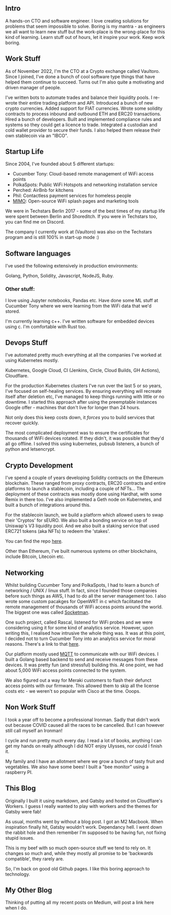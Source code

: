 ## Intro

A hands-on CTO and software engineer. I love creating solutions for problems that seem impossible to solve. Boring is my mantra - as engineers we all want to learn new stuff but the work-place is the wrong-place for this kind of learning. Learn stuff out of hours, let it inspire your work. Keep work boring.

## Work Stuff

As of November 2022, I'm the CTO at a Crypto exchange called Vaultoro. Since I joined, I've done a bunch of cool software type things that have helped them continue to succeed. Turns out I'm also quite a motivating and driven manager of people.

I've written bots to automate trades and balance their liquidity pools. I re-wrote their entire trading platform and API. Introduced a bunch of new crypto currencies. Added support for FIAT currencies. Wrote some solidity contracts to process inbound and outbound ETH and ERC20 transactions. Hired a bunch of developers. Built and implemented compliance rules and systems so they could get a licence to trade. Integrated a custodian and cold wallet provider to secure their funds. I also helped them release their own stablecoin via an "IBCO".

## Startup Life

Since 2004, I've founded about 5 different startups:

- Cucumber Tony: Cloud-based remote management of WiFi access points
- PolkaSpots: Public WiFi Hotspots and networking installation service
- Perched: AirBnb for kitchens
- Phil: Contactless payment services for homeless people
- [MIMO](https://github.com/mimolabs): Open-source WiFi splash pages and marketing tools

We were in Techstars Berlin 2017 - some of the best times of my startup life were spent between Berlin and Shoreditch. If you were in Techstars too, you can find me on Discord.

The company I currently work at (Vaultoro) was also on the Techstars program and is still 100% in start-up mode :)

## Software languages

I've used the following extensively in production environments:

Golang, Python, Solidity, Javascript, NodeJS, Ruby.

### Other stuff:

I love using Jupyter notebooks, Pandas etc. Have done some ML stuff at Cucumber Tony where we were learning from the WiFi data that we'd stored.

I'm currently learning c++. I've written software for embedded devices using c. I'm comfortable with Rust too.

## Devops Stuff

I've automated pretty much everything at all the companies I've worked at using Kubernetes mostly. 

Kubernetes, Google Cloud, CI (Jenkins, Circle, Cloud Builds, GH Actions), Cloudflare.

For the production Kubernetes clusters I've run over the last 5 or so years, I've focused on self-healing services. By ensuring everything will recreate itself after deletion etc, I've managed to keep things running with little or no downtime. I started this approach after using the preemptable instances Google offer - machines that don't live for longer than 24 hours.

Not only does this keep costs down, it *forces* you to build services that recover quickly.

The most complicated deployment was to ensure the certificates for thousands of WiFi devices rotated. If they didn't, it was possible that they'd all go offline. I solved this using kubernetes, pubsub listeners, a bunch of python and letsencrypt.

## Crypto Development

I've spend a couple of years developing Solidity contracts on the Ethereum blockchain. These ranged from proxy contracts, ERC20 contracts and entire platforms to launch a stablecoin, including a couple of NFTs... The deployment of these contracts was mostly done using Hardhat, with some Remix in there too. I've also implemented a Geth node on Kubernetes, and built a bunch of integrations around this. 

For the stablecoin launch, we build a platform which allowed users to swap their 'Cryptos' for sEURO. We also built a bonding service on top of Uniswap's V3 liquidity pool. And we also built a staking service that used ERC721 tokens (aka NFTs) to redeem the 'stakes'.

You can find the repo [here](https://github.com/the-standard/ibco).

Other than Ethereum, I've built numerous systems on other blockchains, include Bitcoin, Litecoin etc.

## Networking

Whilst building Cucumber Tony and PolkaSpots, I had to learn a bunch of networking / UNIX / linux stuff. In fact, since I founded those companies before such things as AWS, I had to do all the server management too. I also wrote some custom pacakges for OpenWRT in c which facilitated the remote management of thousands of WiFi access points around the world. The biggest one was called [Socketman](https://github.com/mylittletony/SocketMan).

One such project, called Rascal, listened for WiFi probes and we were considering using it for some kind of analytics service. However, upon writing this, I realised how intrusive the whole thing was. It was at this point, I decided not to turn Cucumber Tony into an analytics service for moral reasons. There's a link to that [here](https://github.com/mylittletony/rascal).

Our platform mostly used [MQTT](https://mqtt.org/) to communicate with our WiFi devices. I built a Golang based backend to send and receive messages from these devices. It was pretty fun (and stressful) building this. At one point, we had about 5,000 WiFi access points connected to the system.

We also figured out a way for Meraki customers to flash their defunct access points with our firmware. This allowed them to skip all the license costs etc - we weren't so popular with Cisco at the time. Ooops.

## Non Work Stuff

I took a year off to become a professional Ironman. Sadly that didn't work out because COVID caused all the races to be cancelled. But I can however still call myself an Ironman!

I cycle and run pretty much every day. I read a lot of books, anything I can get my hands on really although I did NOT enjoy Ulysses, nor could I finish it.

My family and I have an allotment where we grow a bunch of tasty fruit and vegetables. We also have some bees! I built a "bee monitor" using a raspberry PI.

## This Blog

Originally I built it using markdown, and Gatsby and hosted on Cloudflare's Workers. I guess I really wanted to play with workers and the themes for Gatsby were fab!

As usual, months went by without a blog post. I got an M2 Macbook. When inspiration finally hit, Gatsby wouldn't work. Dependancy hell. I went down the rabbit hole and then remember I'm supposed to be having fun, not fixing stupid issues. 

This is my beef with so much open-source stuff we tend to rely on. It changes so much and, while they mostly all promise to be 'backwards compatible', they rarely are.

So, I'm back on good old Github pages. I like this boring approach to technology.

## My Other Blog

Thinking of putting all my recent posts on Medium, will post a link here when I do.
